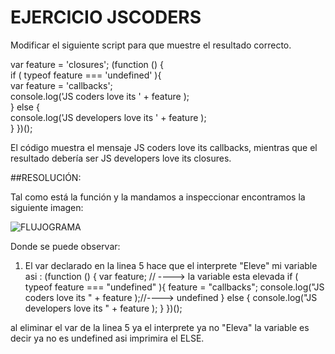 # EJERCICIO JSCODERS

Modificar el siguiente script para que muestre el resultado correcto.

var feature = 'closures'; 
(function () {     
	if ( typeof feature === 'undefined' ){         
		var feature = 'callbacks';         
		console.log('JS coders love its ' + feature );     
	} else {         
		console.log('JS developers love its ' + feature );     
	} 
})();

El código muestra el mensaje JS coders love its callbacks, mientras que el resultado debería ser JS developers love its closures.

##RESOLUCIÓN:

Tal como está la función y la mandamos a inspeccionar encontramos la siguiente imagen:

![FLUJOGRAMA](http://3.1m.yt/xrwAlKq.jpg "Flujograma")


Donde se puede observar:

1. El var declarado en la linea 5 hace que el interprete "Eleve" mi variable asi : (function () {
var feature; // ----> la variable esta elevada if ( typeof feature === "undefined" ){
feature = "callbacks";
console.log("JS coders love its " + feature );//----> undefined
} else {
console.log("JS developers love its " + feature );
} })();

al eliminar el var de la linea 5 ya el interprete ya no "Eleva" la variable es decir ya no es undefined asi imprimira el ELSE.
